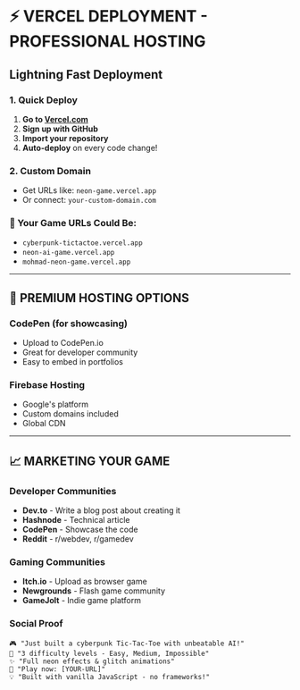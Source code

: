 # ⚡ VERCEL DEPLOYMENT - PROFESSIONAL HOSTING

## Lightning Fast Deployment

### 1. Quick Deploy
1. **Go to [Vercel.com](https://vercel.com)**
2. **Sign up with GitHub**
3. **Import your repository**
4. **Auto-deploy** on every code change!

### 2. Custom Domain
- Get URLs like: `neon-game.vercel.app`
- Or connect: `your-custom-domain.com`

### 🎯 Your Game URLs Could Be:
- `cyberpunk-tictactoe.vercel.app`
- `neon-ai-game.vercel.app`
- `mohmad-neon-game.vercel.app`

---

## 🌟 PREMIUM HOSTING OPTIONS

### CodePen (for showcasing)
- Upload to CodePen.io
- Great for developer community
- Easy to embed in portfolios

### Firebase Hosting
- Google's platform
- Custom domains included
- Global CDN

---

## 📈 MARKETING YOUR GAME

### Developer Communities
- **Dev.to** - Write a blog post about creating it
- **Hashnode** - Technical article
- **CodePen** - Showcase the code
- **Reddit** - r/webdev, r/gamedev

### Gaming Communities
- **Itch.io** - Upload as browser game
- **Newgrounds** - Flash game community
- **GameJolt** - Indie game platform

### Social Proof
```
🎮 "Just built a cyberpunk Tic-Tac-Toe with unbeatable AI!"
🤖 "3 difficulty levels - Easy, Medium, Impossible"
✨ "Full neon effects & glitch animations"
🔗 "Play now: [YOUR-URL]"
💡 "Built with vanilla JavaScript - no frameworks!"
```